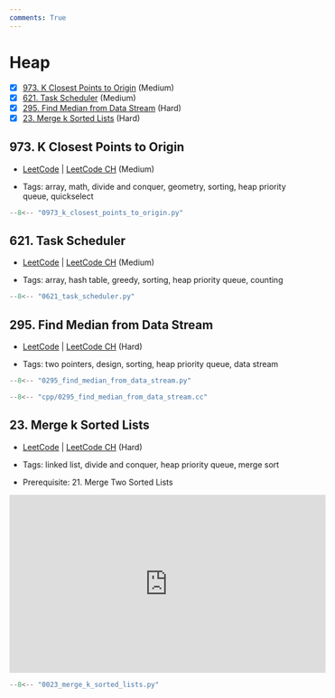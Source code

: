 ```yaml
---
comments: True
---
```


# Heap

- [x] [973. K Closest Points to Origin](https://leetcode.cn/problems/k-closest-points-to-origin/) (Medium)
- [x] [621. Task Scheduler](https://leetcode.cn/problems/task-scheduler/) (Medium)
- [x] [295. Find Median from Data Stream](https://leetcode.cn/problems/find-median-from-data-stream/) (Hard)
- [x] [23. Merge k Sorted Lists](https://leetcode.cn/problems/merge-k-sorted-lists/) (Hard)

## 973. K Closest Points to Origin

-   [LeetCode](https://leetcode.com/problems/k-closest-points-to-origin/) | [LeetCode CH](https://leetcode.cn/problems/k-closest-points-to-origin/) (Medium)

-   Tags: array, math, divide and conquer, geometry, sorting, heap priority queue, quickselect

```python title="973. K Closest Points to Origin - Python Solution"
--8<-- "0973_k_closest_points_to_origin.py"
```

## 621. Task Scheduler

-   [LeetCode](https://leetcode.com/problems/task-scheduler/) | [LeetCode CH](https://leetcode.cn/problems/task-scheduler/) (Medium)

-   Tags: array, hash table, greedy, sorting, heap priority queue, counting

```python title="621. Task Scheduler - Python Solution"
--8<-- "0621_task_scheduler.py"
```

## 295. Find Median from Data Stream

-   [LeetCode](https://leetcode.com/problems/find-median-from-data-stream/) | [LeetCode CH](https://leetcode.cn/problems/find-median-from-data-stream/) (Hard)

-   Tags: two pointers, design, sorting, heap priority queue, data stream

```python title="295. Find Median from Data Stream - Python Solution"
--8<-- "0295_find_median_from_data_stream.py"
```

```cpp title="295. Find Median from Data Stream - C++ Solution"
--8<-- "cpp/0295_find_median_from_data_stream.cc"
```

## 23. Merge k Sorted Lists

-   [LeetCode](https://leetcode.com/problems/merge-k-sorted-lists/) | [LeetCode CH](https://leetcode.cn/problems/merge-k-sorted-lists/) (Hard)

-   Tags: linked list, divide and conquer, heap priority queue, merge sort
-   Prerequisite: 21. Merge Two Sorted Lists

<iframe width="560" height="315" src="https://www.youtube.com/embed/q5a5OiGbT6Q?si=SlQg9SKZh1YL62vH" title="YouTube video player" frameborder="0" allow="accelerometer; autoplay; clipboard-write; encrypted-media; gyroscope; picture-in-picture; web-share" referrerpolicy="strict-origin-when-cross-origin" allowfullscreen></iframe>

```python title="23. Merge k Sorted Lists - Python Solution"
--8<-- "0023_merge_k_sorted_lists.py"
```

